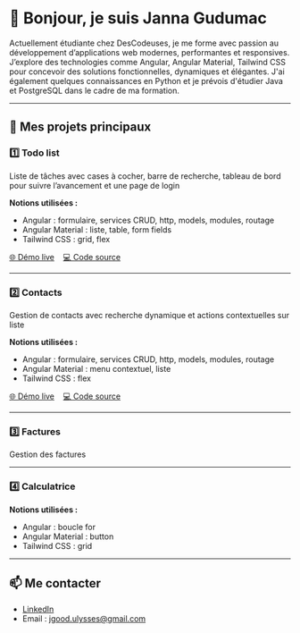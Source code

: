 # 👋 Bonjour, je suis Janna Gudumac

Actuellement étudiante chez DesCodeuses, je me forme avec passion au développement d’applications web modernes, performantes et responsives. 
J’explore des technologies comme Angular, Angular Material, Tailwind CSS pour concevoir des solutions fonctionnelles, dynamiques et élégantes. 
J'ai également quelques connaissances en Python et je prévois d'étudier Java et PostgreSQL dans le cadre de ma formation.

---

## 🌟 Mes projets principaux

### 1️⃣ **Todo list**
Liste de tâches avec cases à cocher, barre de recherche, tableau de bord pour suivre l’avancement et une page de login

**Notions utilisées :**
- Angular : formulaire, services CRUD, http, models, modules, routage
- Angular Material : liste, table, form fields
- Tailwind CSS : grid, flex

[🌐 Démo live](https://descodeuses-todo-app.netlify.app/) &nbsp;&nbsp; [💻 Code source](https://github.com/jannagudumac/descodeuses-todo-app)

---

### 2️⃣ **Contacts**
Gestion de contacts avec recherche dynamique et actions contextuelles sur liste

**Notions utilisées :**
- Angular : formulaire, services CRUD, http, models, modules, routage
- Angular Material : menu contextuel, liste
- Tailwind CSS : flex

[🌐 Démo live](https://descodeuses-contact-app7.netlify.app/) &nbsp;&nbsp; [💻 Code source](https://github.com/jannagudumac/descodeuses-contact-app)

---

### 3️⃣ **Factures**
Gestion des factures


---

### 4️⃣ **Calculatrice**

**Notions utilisées :**
- Angular : boucle for
- Angular Material : button
- Tailwind CSS : grid
  
---

## 📫 Me contacter
- [LinkedIn](https://www.linkedin.com/in/jannagudumac/)
- Email : jgood.ulysses@gmail.com
